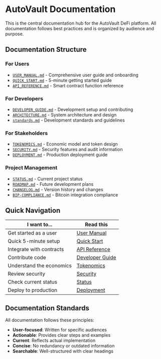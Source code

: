 # AutoVault Documentation

This is the central documentation hub for the AutoVault DeFi platform.
All documentation follows best practices and is organized by audience
and purpose.

## Documentation Structure

### For Users

- [`USER_MANUAL.md`](./USER_MANUAL.md) - Comprehensive user guide and onboarding
- [`QUICK_START.md`](./QUICK_START.md) - 5-minute getting started guide  
- [`API_REFERENCE.md`](./API_REFERENCE.md) - Smart contract function reference

### For Developers

- [`DEVELOPER_GUIDE.md`](./DEVELOPER_GUIDE.md) - Development setup and
  contributing
- [`ARCHITECTURE.md`](./ARCHITECTURE.md) - System architecture and design
- [`standards.md`](./standards.md) - Development standards and guidelines

### For Stakeholders

- [`TOKENOMICS.md`](./TOKENOMICS.md) - Economic model and token design
- [`SECURITY.md`](./SECURITY.md) - Security features and audit information
- [`DEPLOYMENT.md`](./DEPLOYMENT.md) - Production deployment guide

### Project Management

- [`STATUS.md`](./STATUS.md) - Current project status
- [`ROADMAP.md`](./ROADMAP.md) - Future development plans
- [`CHANGELOG.md`](./CHANGELOG.md) - Version history and changes
- [`BIP-COMPLIANCE.md`](./BIP-COMPLIANCE.md) - Bitcoin integration
  compliance

## Quick Navigation

| I want to... | Read this |
|---------------|-----------|
| Get started as a user | [User Manual](./USER_MANUAL.md) |
| Quick 5-minute setup | [Quick Start](./QUICK_START.md) |
| Integrate with contracts | [API Reference](./API_REFERENCE.md) |
| Contribute code | [Developer Guide](./DEVELOPER_GUIDE.md) |
| Understand the economics | [Tokenomics](./TOKENOMICS.md) |
| Review security | [Security](./SECURITY.md) |
| Check current status | [Status](./STATUS.md) |
| Deploy to production | [Deployment](./DEPLOYMENT.md) |

## Documentation Standards

All documentation follows these principles:

- **User-focused**: Written for specific audiences
- **Actionable**: Provides clear steps and examples  
- **Current**: Reflects actual implementation
- **Concise**: No redundancy or outdated information
- **Searchable**: Well-structured with clear headings

